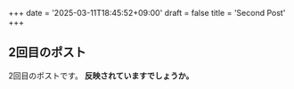 +++
date = '2025-03-11T18:45:52+09:00'
draft = false
title = 'Second Post'
+++

## 2回目のポスト

2回目のポストです。
**反映されていますでしょうか。**
